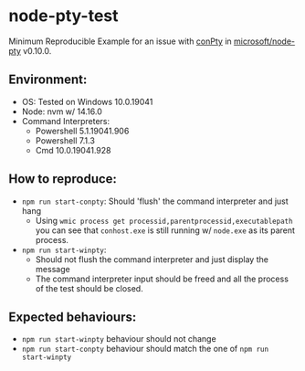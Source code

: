# node-pty-test

Minimum Reproducible Example for an issue with [conPty](https://devblogs.microsoft.com/commandline/windows-command-line-introducing-the-windows-pseudo-console-conpty/) in [microsoft/node-pty](https://github.com/microsoft/node-pty) v0.10.0.

## Environment:
 - OS: Tested on Windows 10.0.19041
 - Node: nvm w/ 14.16.0
 - Command Interpreters:
    - Powershell 5.1.19041.906
    - Powershell 7.1.3
    - Cmd 10.0.19041.928 

## How to reproduce:
 - `npm run start-conpty`: Should 'flush' the command interpreter and just hang
    - Using `wmic process get processid,parentprocessid,executablepath` you can see that `conhost.exe` is still running w/ `node.exe` as its parent process.
 - `npm run start-winpty`:
    - Should not flush the command interpreter and just display the message
    - The command interpreter input should be freed and all the process of the test should be closed.

## Expected behaviours:
 - `npm run start-winpty` behaviour should not change
 - `npm run start-conpty` behaviour should match the one of `npm run start-winpty`
